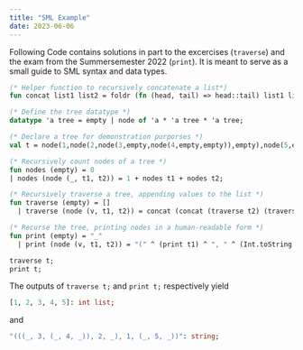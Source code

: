 ```yaml
---
title: "SML Example"
date: 2023-06-06
---
```


Following Code contains solutions in part to the excercises (`traverse`) and the exam from the Summersemester 2022 (`print`). It is meant to serve as a small guide to SML syntax and data types.

```sml
(* Helper function to recursively concatenate a list*)
fun concat list1 list2 = foldr (fn (head, tail) => head::tail) list1 list2;

(* Define the tree datatype *)
datatype 'a tree = empty | node of 'a * 'a tree * 'a tree;

(* Declare a tree for demonstration purporses *)
val t = node(1,node(2,node(3,empty,node(4,empty,empty)),empty),node(5,empty,empty));

(* Recursively count nodes of a tree *)
fun nodes (empty) = 0
| nodes (node (_, t1, t2)) = 1 + nodes t1 + nodes t2;

(* Recursively traverse a tree, appending values to the list *)
fun traverse (empty) = []
  | traverse (node (v, t1, t2)) = concat (concat (traverse t2) (traverse t1)) [v];

(* Recurse the tree, printing nodes in a human-readable form *)
fun print (empty) = "_"
  | print (node (v, t1, t2)) = "(" ^ (print t1) ^ ", " ^ (Int.toString v) ^ ", " ^ (print t2) ^ ")";

traverse t;
print t;
```

The outputs of `traverse t;` and `print t;` respectively yield
```sml
[1, 2, 3, 4, 5]: int list;
```
and
```sml
"(((_, 3, (_, 4, _)), 2, _), 1, (_, 5, _))": string;
```
